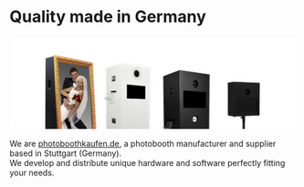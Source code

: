 # Quality made in Germany
![Products](https://github.com/photoboothkaufen/.github/raw/main/profile/banner_products.png)

We are [photoboothkaufen.de](https://photoboothkaufen.de/), a photobooth manufacturer and supplier based in Stuttgart (Germany).
<br>
We develop and distribute unique hardware and software perfectly fitting your needs.
